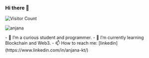 ### Hi there 👋

<!--
**anjana-kt/anjana-kt** is a ✨ _special_ ✨ repository because its `README.md` (this file) appears on your GitHub profile.

Here are some ideas to get you started:

- 🔭 I’m currently working on ...
- 🌱 I’m currently learning ...
- 👯 I’m looking to collaborate on ...
- 🤔 I’m looking for help with ...
- 💬 Ask me about ...
- 📫 How to reach me: ...
- 😄 Pronouns: ...
- ⚡ Fun fact: ...
-->
![Visitor Count](https://profile-counter.glitch.me/anjana-kt/count.svg)
<p align="left"> <img src="https://komarev.com/ghpvc/?username=anjana-kt&label=Profile%20views&color=0e75b6&style=flat" alt="anjana" /> </p>
- 🔭 I’m a curious student and programmer.
- 🌱 I’m currently learning Blockchain and Web3.
- 📫 How to reach me: [linkedin](https://www.linkedin.com/in/anjana-kt/)
